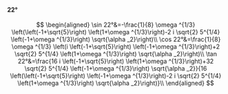 #### 22°

$$
\begin{aligned}
\sin 22°&=-\frac{1}{8} \omega ^{1/3} \left(\left(-1+\sqrt{5}\right) \left(1+\omega ^{1/3}\right)-2 i \sqrt{2} 5^{1/4} \left(-1+\omega ^{1/3}\right) \sqrt{\alpha
_2}\right)\\
\cos 22°&=\frac{1}{8} \omega ^{1/3} \left(i \left(-1+\sqrt{5}\right) \left(-1+\omega ^{1/3}\right)+2 \sqrt{2} 5^{1/4} \left(1+\omega ^{1/3}\right) \sqrt{\alpha
_2}\right)\\
\tan 22°&=\frac{16 i \left(-1+\sqrt{5}\right) \left(1+\omega ^{1/3}\right)+32 \sqrt{2} 5^{1/4} \left(-1+\omega ^{1/3}\right) \sqrt{\alpha _2}}{16 \left(\left(-1+\sqrt{5}\right)
\left(-1+\omega ^{1/3}\right)-2 i \sqrt{2} 5^{1/4} \left(1+\omega ^{1/3}\right) \sqrt{\alpha _2}\right)}\\
\end{aligned}
$$

